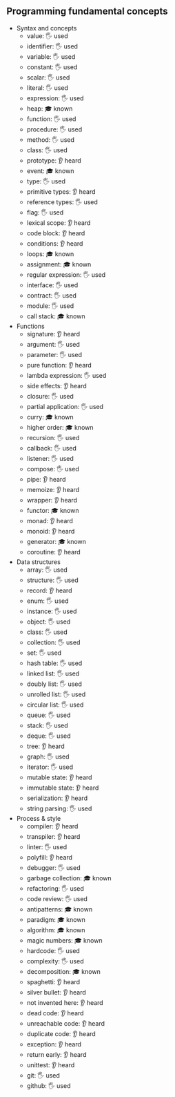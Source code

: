 ## Programming fundamental concepts

- Syntax and concepts
  - value: 🖐️ used
  - identifier: 🖐️ used
  - variable: 🖐️ used
  - constant: 🖐️ used
  - scalar: 🖐️ used
  - literal: 🖐️ used
  - expression: 🖐️ used
  - heap: 🎓 known
  - function: 🖐️ used
  - procedure: 🖐️ used
  - method: 🖐️ used
  - class: 🖐️ used
  - prototype: 👂 heard
  - event: 🎓 known
  - type: 🖐️ used
  - primitive types: 👂 heard
  - reference types: 🖐️ used
  - flag: 🖐️ used
  - lexical scope: 👂 heard
  - code block: 👂 heard
  - conditions: 👂 heard
  - loops: 🎓 known
  - assignment: 🎓 known
  - regular expression: 🖐️ used
  - interface: 🖐️ used
  - contract: 🖐️ used
  - module: 🖐️ used
  - call stack: 🎓 known
- Functions
  - signature: 👂 heard
  - argument: 🖐️ used
  - parameter: 🖐️ used
  - pure function: 👂 heard
  - lambda expression: 🖐️ used
  - side effects: 👂 heard
  - closure: 🖐️ used
  - partial application: 🖐️ used
  - curry: 🎓 known
  - higher order: 🎓 known
  - recursion: 🖐️ used
  - callback: 🖐️ used
  - listener: 🖐️ used
  - compose: 🖐️ used
  - pipe: 👂 heard
  - memoize: 👂 heard
  - wrapper: 👂 heard
  - functor: 🎓 known
  - monad: 👂 heard
  - monoid: 👂 heard
  - generator: 🎓 known
  - coroutine: 👂 heard
- Data structures
  - array: 🖐️ used
  - structure: 🖐️ used
  - record: 👂 heard
  - enum: 🖐️ used
  - instance: 🖐️ used
  - object: 🖐️ used
  - class: 🖐️ used
  - collection: 🖐️ used
  - set: 🖐️ used
  - hash table: 🖐️ used
  - linked list: 🖐️ used
  - doubly list: 🖐️ used
  - unrolled list: 🖐️ used
  - circular list: 🖐️ used
  - queue: 🖐️ used
  - stack: 🖐️ used
  - deque: 🖐️ used
  - tree: 👂 heard
  - graph: 🖐️ used
  - iterator: 🖐️ used
  - mutable state: 👂 heard
  - immutable state: 👂 heard
  - serialization: 👂 heard
  - string parsing: 🖐️ used
- Process & style
  - compiler: 👂 heard
  - transpiler: 👂 heard
  - linter: 🖐️ used
  - polyfill: 👂 heard
  - debugger: 🖐️ used
  - garbage collection: 🎓 known
  - refactoring: 🖐️ used
  - code review: 🖐️ used
  - antipatterns: 🎓 known
  - paradigm: 🎓 known
  - algorithm: 🎓 known
  - magic numbers: 🎓 known
  - hardcode: 🖐️ used
  - complexity: 🖐️ used
  - decomposition: 🎓 known
  - spaghetti: 👂 heard
  - silver bullet: 👂 heard
  - not invented here: 👂 heard
  - dead code: 👂 heard
  - unreachable code: 👂 heard
  - duplicate code: 👂 heard
  - exception: 👂 heard
  - return early: 👂 heard
  - unittest: 👂 heard
  - git: 🖐️ used
  - github: 🖐️ used
